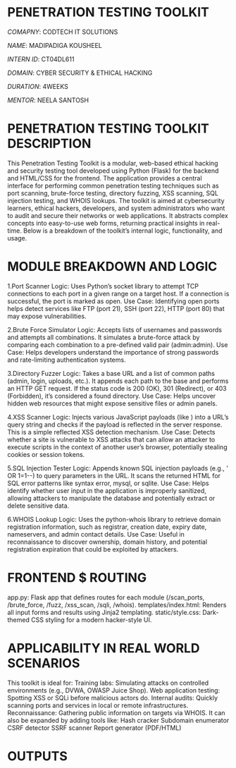 # PENETRATION TESTING TOOLKIT

*COMAPNY*: CODTECH IT SOLUTIONS

*NAME*: MADIPADIGA KOUSHEEL

*INTERN ID*: CT04DL611

*DOMAIN*: CYBER SECURITY & ETHICAL HACKING

*DURATION*: 4WEEKS

*MENTOR*: NEELA SANTOSH 

# PENETRATION TESTING TOOLKIT DESCRIPTION
This Penetration Testing Toolkit is a modular, web-based ethical hacking and security testing tool developed using Python (Flask) for the backend and HTML/CSS for the frontend. The application provides a central interface for performing common penetration testing techniques such as port scanning, brute-force testing, directory fuzzing, XSS scanning, SQL injection testing, and WHOIS lookups.
The toolkit is aimed at cybersecurity learners, ethical hackers, developers, and system administrators who want to audit and secure their networks or web applications. It abstracts complex concepts into easy-to-use web forms, returning practical insights in real-time. Below is a breakdown of the toolkit’s internal logic, functionality, and usage.

# MODULE BREAKDOWN AND LOGIC
1.Port Scanner
Logic: Uses Python’s socket library to attempt TCP connections to each port in a given range on a target host. If a connection is successful, the port is marked as open.
Use Case: Identifying open ports helps detect services like FTP (port 21), SSH (port 22), HTTP (port 80) that may expose vulnerabilities.

2.Brute Force Simulator
Logic: Accepts lists of usernames and passwords and attempts all combinations. It simulates a brute-force attack by comparing each combination to a pre-defined valid pair (admin:admin).
Use Case: Helps developers understand the importance of strong passwords and rate-limiting authentication systems.

3.Directory Fuzzer
Logic: Takes a base URL and a list of common paths (admin, login, uploads, etc.). It appends each path to the base and performs an HTTP GET request. If the status code is 200 (OK), 301 (Redirect), or 403 (Forbidden), it’s considered a found directory.
Use Case: Helps uncover hidden web resources that might expose sensitive files or admin panels.

4.XSS Scanner
Logic: Injects various JavaScript payloads (like <script>alert(1)</script>) into a URL’s query string and checks if the payload is reflected in the server response. This is a simple reflected XSS detection mechanism.
Use Case: Detects whether a site is vulnerable to XSS attacks that can allow an attacker to execute scripts in the context of another user’s browser, potentially stealing cookies or session tokens.

5.SQL Injection Tester
Logic: Appends known SQL injection payloads (e.g., ' OR 1=1--) to query parameters in the URL. It scans the returned HTML for SQL error patterns like syntax error, mysql, or sqlite.
Use Case: Helps identify whether user input in the application is improperly sanitized, allowing attackers to manipulate the database and potentially extract or delete sensitive data.

6.WHOIS Lookup
Logic: Uses the python-whois library to retrieve domain registration information, such as registrar, creation date, expiry date, nameservers, and admin contact details.
Use Case: Useful in reconnaissance to discover ownership, domain history, and potential registration expiration that could be exploited by attackers.

# FRONTEND $ ROUTING
app.py: Flask app that defines routes for each module (/scan_ports, /brute_force, /fuzz, /xss_scan, /sqli, /whois).
templates/index.html: Renders all input forms and results using Jinja2 templating.
static/style.css: Dark-themed CSS styling for a modern hacker-style UI.


# APPLICABILITY IN REAL WORLD SCENARIOS
This toolkit is ideal for:
Training labs: Simulating attacks on controlled environments (e.g., DVWA, OWASP Juice Shop).
Web application testing: Spotting XSS or SQLi before malicious actors do.
Internal audits: Quickly scanning ports and services in local or remote infrastructures.
Reconnaissance: Gathering public information on targets via WHOIS.
It can also be expanded by adding tools like:
Hash cracker
Subdomain enumerator
CSRF detector
SSRF scanner
Report generator (PDF/HTML)

# OUTPUTS



